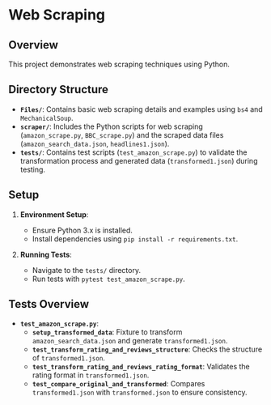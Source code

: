 # Web Scraping

## Overview

This project demonstrates web scraping techniques using Python. 

## Directory Structure

- **`Files/`**: Contains basic web scraping details and examples using `bs4` and `MechanicalSoup`.
- **`scraper/`**: Includes the Python scripts for web scraping (`amazon_scrape.py`, `BBC_scrape.py`) and the scraped data files (`amazon_search_data.json`, `headlines1.json`).
- **`tests/`**: Contains test scripts (`test_amazon_scrape.py`) to validate the transformation process and generated data (`transformed1.json`) during testing.

## Setup

1. **Environment Setup**:
   - Ensure Python 3.x is installed.
   - Install dependencies using `pip install -r requirements.txt`.

2. **Running Tests**:
   - Navigate to the `tests/` directory.
   - Run tests with `pytest test_amazon_scrape.py`.

## Tests Overview

- **`test_amazon_scrape.py`**:
  - **`setup_transformed_data`**: Fixture to transform `amazon_search_data.json` and generate `transformed1.json`.
  - **`test_transform_rating_and_reviews_structure`**: Checks the structure of `transformed1.json`.
  - **`test_transform_rating_and_reviews_rating_format`**: Validates the rating format in `transformed1.json`.
  - **`test_compare_original_and_transformed`**: Compares `transformed1.json` with `transformed.json` to ensure consistency.



